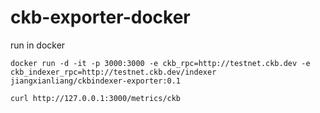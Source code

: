 # ckb-exporter-docker

run in docker
```
docker run -d -it -p 3000:3000 -e ckb_rpc=http://testnet.ckb.dev -e ckb_indexer_rpc=http://testnet.ckb.dev/indexer jiangxianliang/ckbindexer-exporter:0.1

curl http://127.0.0.1:3000/metrics/ckb
```
